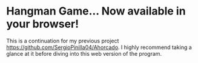 # Hangman Game... Now available in your browser!
 
This is a continuation for my previous project https://github.com/SergioPinilla04/Ahorcado. I highly recommend taking a glance at it before diving into this web version of the program.
